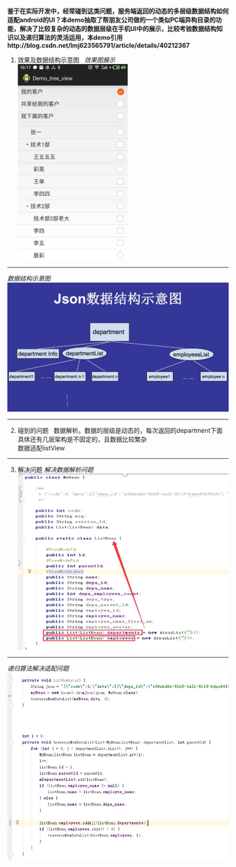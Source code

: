 **鉴于在实际开发中，经常碰到这类问题，服务端返回的动态的多层级数据结构如何适配android的UI？本demo抽取了帮朋友公司做的一个类似PC端异构目录的功能，解决了比较复杂的动态的数据层级在手机UI中的展示，比较考验数据结构知识以及递归算法的灵活运用，本demo引用http://blog.csdn.net/lmj623565791/article/details/40212367**
1. 效果及数据结构示意图
   *效果图展示*<br>
<img src="https://github.com/wangyubao/Demo_tree_view/blob/master/image/61514535455_.pic.jpg" width="250" /><br>
***
   *数据结构示意图*<br>
<img src="https://github.com/wangyubao/Demo_tree_view/blob/master/image/ED007043-15C2-4BC9-A2A5-AE14D14CC734.png" width="600"  /><br>
***
2. 碰到的问题
   数据解析。数据的层级是动态的，每次返回的department下面具体还有几层架构是不固定的，且数据比较繁杂<br>
   数据适配listView
***
3. 解决问题
   *解决数据解析问题*<br>
<img src="https://github.com/wangyubao/Demo_tree_view/blob/master/image/7A935034-80B0-4C68-B171-83A2575D964E.png" width="600" /><br>
***
   *递归算法解决适配问题*<br>
<img src="https://github.com/wangyubao/Demo_tree_view/blob/master/image/336AD9C0-CEE8-46A5-9A83-E6B2688C4DB5.png" width="600" /><br>


